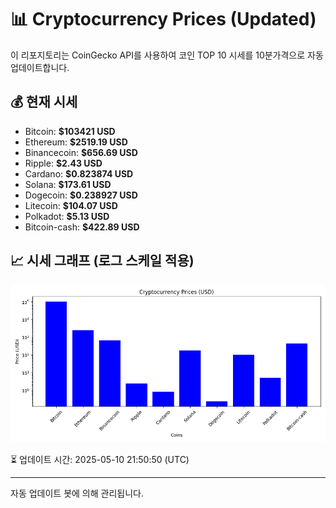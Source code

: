 
# 📊 Cryptocurrency Prices (Updated)

이 리포지토리는 CoinGecko API를 사용하여 코인 TOP 10 시세를 10분가격으로 자동 업데이트합니다.

## 💰 현재 시세
- Bitcoin: **$103421 USD**
- Ethereum: **$2519.19 USD**
- Binancecoin: **$656.69 USD**
- Ripple: **$2.43 USD**
- Cardano: **$0.823874 USD**
- Solana: **$173.61 USD**
- Dogecoin: **$0.238927 USD**
- Litecoin: **$104.07 USD**
- Polkadot: **$5.13 USD**
- Bitcoin-cash: **$422.89 USD**

## 📈 시세 그래프 (로그 스케일 적용)
![Crypto Prices](crypto_prices.png)

⏳ 업데이트 시간: 2025-05-10 21:50:50 (UTC)

---
자동 업데이트 봇에 의해 관리됩니다.
